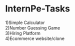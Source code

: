 # InternPe-Tasks
1)Simple Calculator
<br>
2)Number Guessing Game
<br>
3)Hiring Platform
<br>
4)Ecommerce website/clone

